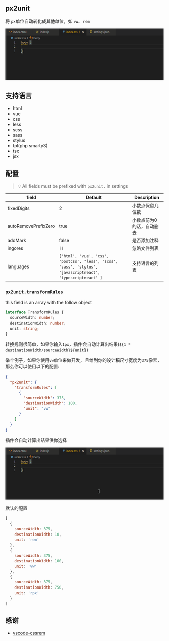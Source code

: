 ## px2unit

将 `px`单位自动转化成其他单位，如 `vw`、`rem`

![preview](/demo.gif)

## 支持语言

- html
- vue
- css
- less
- scss
- sass
- stylus
- tpl(php smarty3)
- tsx
- jsx

## 配置

> 💡 All fields must be prefixed with `px2unit.` in settings

|field|Default|Description|
|--|--|--|
|fixedDigits|2|小数点保留几位数|
|autoRemovePrefixZero|true|小数点前为0的话，自动删去|
|addMark|false|是否添加注释|
|ingores|`[]`|忽略文件列表|
|languages|`['html', 'vue', 'css', 'postcss', 'less', 'scss', 'sass', 'stylus', 'javascriptreact', 'typescriptreact' ]`|支持语言的列表

### `px2unit.transformRules`

this field is an array with the follow object

```ts
interface TransformRules {
  sourceWidth: number;
  destinationWidth: number;
  unit: string;
}
```

转换规则很简单，如果你输入`1px`，插件会自动计算出结果(`${1 * destinationWidth/sourceWidth}${unit}`)

举个例子，如果你使用`vw`单位来做开发，且给到你的设计稿尺寸宽度为`375`像素，那么你可以使用以下的配置:

```json
{
  "px2unit": {
    "transformRules": [
      {
        "sourceWidth": 375,
        "destinationWidth": 100,
        "unit": "vw"
      }
    ]
  }
}
```

插件会自动计算出结果供你选择

![demo1](/demo1.gif)

默认的配置
```js
[
  {
    sourceWidth: 375,
    destinationWidth: 10,
    unit: 'rem'
  },
  {
    sourceWidth: 375,
    destinationWidth: 100,
    unit: 'vw'
  },
  {
    sourceWidth: 375,
    destinationWidth: 750,
    unit: 'rpx'
  }
]
```

## 感谢

- [vscode-cssrem](https://github.com/cipchk/vscode-cssrem)